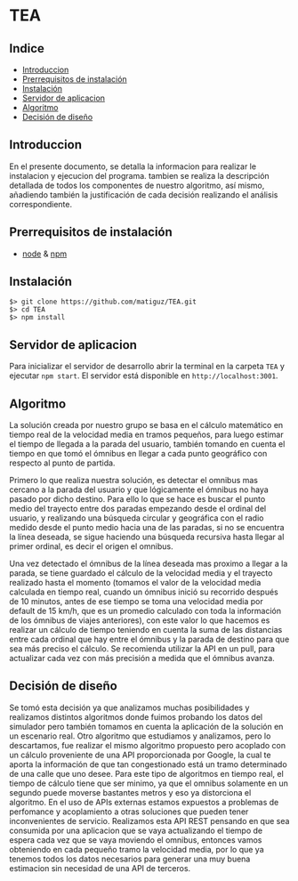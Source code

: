 # TEA

## Indice
* [Introduccion](#introduccion)
* [Prerrequisitos de instalación](#prerrequisitos)
* [Instalación](#instalacion)
* [Servidor de aplicacion](#servidor-aplicacion)
* [Algoritmo](#algoritmo)
* [Decisión de diseño](#decision-de-diseño)



## Introduccion

En el presente documento, se detalla la informacion para realizar le instalacion y ejecucion del programa. tambien se realiza la descripción detallada de todos los componentes de nuestro algoritmo, así mismo, añadiendo también la justificación de cada decisión realizando el análisis correspondiente.

## Prerrequisitos de instalación

* [node](https://nodejs.org/) & [npm](https://www.npmjs.com/#getting-started)

## Instalación

```
$> git clone https://github.com/matiguz/TEA.git
$> cd TEA
$> npm install
```

## Servidor de aplicacion

Para inicializar el servidor de desarrollo abrir la terminal en la carpeta `TEA`  y ejecutar `npm start`. El servidor está disponible en `http://localhost:3001`.

## Algoritmo

La solución creada por nuestro grupo se basa en el cálculo matemático en tiempo real de la velocidad media en tramos pequeños, para luego estimar el tiempo de llegada a la parada del usuario, también tomando en cuenta el tiempo en que tomó el ómnibus en llegar a cada punto geográfico con respecto al punto de partida.

Primero lo que realiza nuestra solución, es detectar el omnibus mas cercano a la parada del usuario y que lógicamente el ómnibus no haya pasado por dicho destino. Para ello lo que se hace es buscar el punto medio del trayecto entre dos paradas empezando desde el ordinal del usuario, y realizando una búsqueda circular y geográfica con el radio medido desde el punto medio hacia una de las paradas, si no se encuentra la línea deseada, se sigue haciendo una búsqueda recursiva hasta llegar al primer ordinal, es decir el origen el omnibus.

Una vez detectado el ómnibus de la línea deseada mas proximo a llegar a la parada, se tiene guardado el cálculo de la velocidad media y el trayecto realizado hasta el momento (tomamos el valor de la velocidad media calculada en tiempo real, cuando un ómnibus inició su recorrido después de 10 minutos, antes de ese tiempo se toma una velocidad media por default de 15 km/h, que es un promedio calculado con toda la información de los ómnibus de viajes anteriores), con este valor lo que hacemos es realizar un cálculo de tiempo teniendo en cuenta la suma de las distancias entre cada ordinal que hay entre el ómnibus y la parada de destino para que sea más preciso el cálculo. Se recomienda utilizar la API en un pull, para actualizar cada vez con más precisión a medida que el ómnibus avanza.

## Decisión de diseño

Se tomó esta decisión ya que analizamos muchas posibilidades y realizamos distintos algoritmos donde fuimos probando los datos del simulador pero también tomamos en cuenta la aplicación de la solución en un escenario real.
Otro algoritmo que estudiamos y analizamos, pero lo descartamos, fue realizar el mismo algoritmo propuesto pero acoplado con un cálculo proveniente de una API proporcionada por Google, la cual te aporta la información de que tan congestionado está un tramo determinado de una calle que uno desee.
Para este tipo de algoritmos en tiempo real, el tiempo de cálculo tiene que ser minimo, ya que el omnibus solamente en un segundo puede moverse bastantes metros y eso ya distorciona el algoritmo. En el uso de APIs externas estamos expuestos a problemas de perfomance y acoplamiento a otras soluciones que pueden tener inconvenientes de servicio.
Realizamos esta API REST pensando en que sea consumida por una aplicacion que se vaya actualizando el tiempo de espera cada vez que se vaya moviendo el omnibus, entonces vamos obteniendo en cada pequeño tramo la velocidad media, por lo que ya tenemos todos los datos necesarios para generar una muy buena estimacion sin necesidad de una API de terceros.



